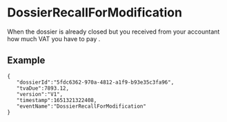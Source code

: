 # DossierRecallForModification
When the dossier is already closed but you received from your accountant how much VAT you have to pay .

## Example

```
{
   "dossierId":"5fdc6362-970a-4812-a1f9-b93e35c3fa96",
   "tvaDue":7893.12,
   "version":"V1",
   "timestamp":1651321322408,
   "eventName":"DossierRecallForModification"
}
    
```
